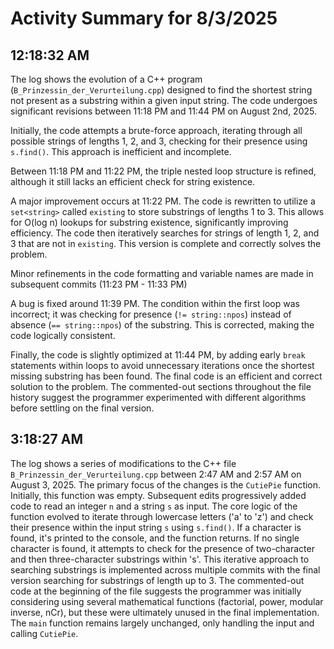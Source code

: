 # Activity Summary for 8/3/2025

## 12:18:32 AM
The log shows the evolution of a C++ program (`B_Prinzessin_der_Verurteilung.cpp`) designed to find the shortest string not present as a substring within a given input string.  The code undergoes significant revisions between 11:18 PM and 11:44 PM on August 2nd, 2025.

Initially, the code attempts a brute-force approach, iterating through all possible strings of lengths 1, 2, and 3, checking for their presence using `s.find()`. This approach is inefficient and incomplete.

Between 11:18 PM and 11:22 PM, the triple nested loop structure is refined, although it still lacks an efficient check for string existence.

A major improvement occurs at 11:22 PM. The code is rewritten to utilize a `set<string>` called `existing` to store substrings of lengths 1 to 3.  This allows for O(log n) lookups for substring existence, significantly improving efficiency. The code then iteratively searches for strings of length 1, 2, and 3 that are not in `existing`.  This version is complete and correctly solves the problem.

Minor refinements in the code formatting and variable names are made in subsequent commits (11:23 PM - 11:33 PM)

A bug is fixed around 11:39 PM. The condition within the first loop was incorrect; it was checking for presence (`!= string::npos`) instead of absence (`== string::npos`) of the substring. This is corrected, making the code logically consistent.

Finally, the code is slightly optimized at 11:44 PM, by adding early `break` statements within loops to avoid unnecessary iterations once the shortest missing substring has been found. The final code is an efficient and correct solution to the problem.  The commented-out sections throughout the file history suggest the programmer experimented with different algorithms before settling on the final version.


## 3:18:27 AM
The log shows a series of modifications to the C++ file `B_Prinzessin_der_Verurteilung.cpp` between 2:47 AM and 2:57 AM on August 3, 2025.  The primary focus of the changes is the `CutiePie` function. Initially, this function was empty.  Subsequent edits progressively added code to read an integer `n` and a string `s` as input.  The core logic of the function evolved to iterate through lowercase letters ('a' to 'z') and check their presence within the input string `s` using `s.find()`.  If a character is found, it's printed to the console, and the function returns. If no single character is found, it attempts to check for the presence of two-character and then three-character substrings within 's'.  This iterative approach to searching substrings is implemented across multiple commits with the final version searching for substrings of length up to 3.  The commented-out code at the beginning of the file suggests the programmer was initially considering using several mathematical functions (factorial, power, modular inverse, nCr), but these were ultimately unused in the final implementation.  The `main` function remains largely unchanged, only handling the input and calling `CutiePie`.
